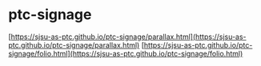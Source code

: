 # ptc-signage
[https://sjsu-as-ptc.github.io/ptc-signage/parallax.html](https://sjsu-as-ptc.github.io/ptc-signage/parallax.html)
[https://sjsu-as-ptc.github.io/ptc-signage/folio.html](https://sjsu-as-ptc.github.io/ptc-signage/folio.html)
